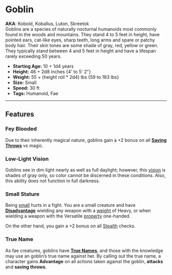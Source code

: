 # Goblin
**AKA**: Kobold, Koballus, Luton, Skreetok<br/>
Goblins are a species of naturally nocturnal humanoids most commonly found in the woods and mountains.  They stand 4 to 5 feet in height, have pointed ears, cat-like eyes, sharp teeth, long arms and spare or patchy body hair.  Their skin tones are some shade of gray, red, yellow or green.  They typically stand between 4 and 5 feet in height and have a lifespan rarely exceeding 50 years.
- **Starting Age:** 10 + 1d4 years
- **Height:** 46 + 2d8 inches {4' to 5' 2"}
- **Weight:** 55 + (height roll * 2d4) lbs {59 to 183 lbs}
- **Size:** Small
- **Speed:** 30 ft
- **Tags:** Humanoid, Fae

---
## Features
### Fey Blooded
Due to their inherently magical nature, goblins gain a +2 bonus on all **[Saving Throws](Glossary.md#saving%20throw)** vs magic.
### Low-Light Vision
Goblins see in dim light nearly as well as full daylight; however, this [vision](Glossary.md#low-light%20vision) is shades of gray only, so color cannot be discerned in these conditions.  Also, this ability does not function in full darkness.
### Small Stature
Being [small]() hurts in a fight. You are a small creature and have **[Disadvantage](Glossary.md#disadvantage)** wielding any weapon with a [weight](Glossary.md#weapon%20weight) of Heavy, or when wielding a weapon with the Versatile [property](Glossary.md#weapon%20property) one-handed.

On the other hand, you gain a +2 bonus on all [Stealth](Glossary.md#stealth) checks.
### True Name
As fae creatures, goblins have **[True Names](Glossary.md#true%20name)**, and those with the knowledge may use an goblin’s true name against her. By calling out the true name, a character gains **Advantage** on all actions taken against the goblin, **attacks** and **saving throws**.